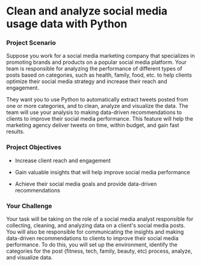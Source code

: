 # Clean and analyze social media usage data with Python

### Project Scenario

Suppose you work for a social media marketing company that specializes in promoting brands and products on a popular social media platform. Your team is responsible for analyzing the performance of different types of posts based on categories, such as health, family, food, etc. to help clients optimize their social media strategy and increase their reach and engagement.  

They want you to use Python to automatically extract tweets posted from one or more categories, and to clean, analyze and visualize the data. The team will use your analysis to  making data-driven recommendations to clients to improve their social media performance. This feature will help the marketing agency deliver tweets on time, within budget, and gain fast results.

### Project Objectives

- Increase client reach and engagement

- Gain valuable insights that will help improve social media performance

- Achieve their social media goals and provide data-driven recommendations

### Your Challenge

Your task will be taking on the role of a social media analyst responsible for collecting, cleaning, and analyzing data on a client's social media posts. You will also be responsible for communicating the insights and making data-driven recommendations to clients to improve their social media performance.  To do this, you will  set up the environment, identify the categories for the post (fitness, tech, family, beauty, etc)  process, analyze, and visualize data.